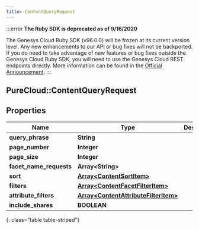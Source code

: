 ```yaml
---
title: ContentQueryRequest
---
```


:::error
**The Ruby SDK is deprecated as of 9/16/2020**

The Genesys Cloud Ruby SDK (v96.0.0) will be frozen at its current version level. Any new enhancements to our API or bug fixes will not be backported. If you do need to take advantage of new features or bug fixes outside the Genesys Cloud Ruby SDK, you will need to use the Genesys Cloud REST endpoints directly. More information can be found in the [Official Announcement](https://developer.mypurecloud.com/forum/t/announcement-genesys-cloud-ruby-sdk-end-of-life/8850).
:::


## PureCloud::ContentQueryRequest

## Properties

|Name | Type | Description | Notes|
|------------ | ------------- | ------------- | -------------|
| **query_phrase** | **String** |  | [optional] |
| **page_number** | **Integer** |  | [optional] |
| **page_size** | **Integer** |  | [optional] |
| **facet_name_requests** | **Array&lt;String&gt;** |  | [optional] |
| **sort** | [**Array&lt;ContentSortItem&gt;**](ContentSortItem.html) |  | [optional] |
| **filters** | [**Array&lt;ContentFacetFilterItem&gt;**](ContentFacetFilterItem.html) |  | [optional] |
| **attribute_filters** | [**Array&lt;ContentAttributeFilterItem&gt;**](ContentAttributeFilterItem.html) |  | [optional] |
| **include_shares** | **BOOLEAN** |  | [optional] |
{: class="table table-striped"}


